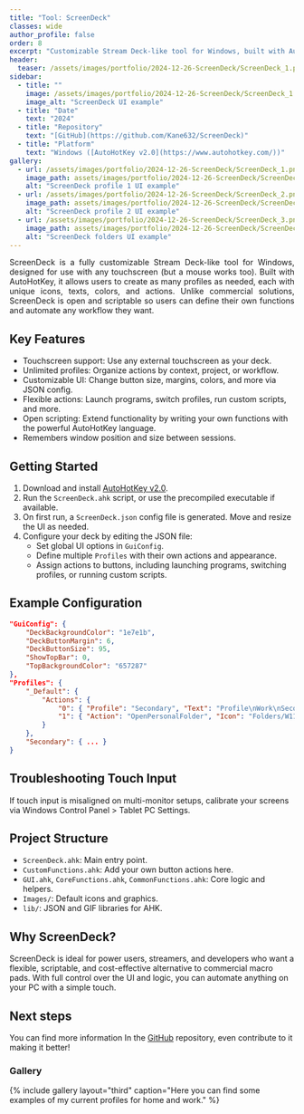 ```yaml
---
title: "Tool: ScreenDeck"
classes: wide
author_profile: false
order: 8
excerpt: "Customizable Stream Deck-like tool for Windows, built with AutoHotKey. Touchscreen support, flexible profiles, and open scripting."
header:
  teaser: /assets/images/portfolio/2024-12-26-ScreenDeck/ScreenDeck_1.png
sidebar:
  - title: ""
    image: /assets/images/portfolio/2024-12-26-ScreenDeck/ScreenDeck_1.png
    image_alt: "ScreenDeck UI example"
  - title: "Date"
    text: "2024"
  - title: "Repository"
    text: "[GitHub](https://github.com/Kane632/ScreenDeck)"
  - title: "Platform"
    text: "Windows ([AutoHotKey v2.0](https://www.autohotkey.com/))"
gallery:
  - url: /assets/images/portfolio/2024-12-26-ScreenDeck/ScreenDeck_1.png
    image_path: assets/images/portfolio/2024-12-26-ScreenDeck/ScreenDeck_1.png
    alt: "ScreenDeck profile 1 UI example"
  - url: /assets/images/portfolio/2024-12-26-ScreenDeck/ScreenDeck_2.png
    image_path: assets/images/portfolio/2024-12-26-ScreenDeck/ScreenDeck_2.png
    alt: "ScreenDeck profile 2 UI example"
  - url: /assets/images/portfolio/2024-12-26-ScreenDeck/ScreenDeck_3.png
    image_path: assets/images/portfolio/2024-12-26-ScreenDeck/ScreenDeck_3.png
    alt: "ScreenDeck folders UI example"
---
```


<p align="justify">
ScreenDeck is a fully customizable Stream Deck-like tool for Windows, designed for use with any touchscreen (but a mouse works too). Built with AutoHotKey, it allows users to create as many profiles as needed, each with unique icons, texts, colors, and actions. Unlike commercial solutions, ScreenDeck is open and scriptable so users can define their own functions and automate any workflow they want.
</p>

## Key Features
- Touchscreen support: Use any external touchscreen as your deck.
- Unlimited profiles: Organize actions by context, project, or workflow.
- Customizable UI: Change button size, margins, colors, and more via JSON config.
- Flexible actions: Launch programs, switch profiles, run custom scripts, and more.
- Open scripting: Extend functionality by writing your own functions with the powerful AutoHotKey language.
- Remembers window position and size between sessions.

## Getting Started
1. Download and install [AutoHotKey v2.0](https://www.autohotkey.com/).
2. Run the `ScreenDeck.ahk` script, or use the precompiled executable if available.
3. On first run, a `ScreenDeck.json` config file is generated. Move and resize the UI as needed.
4. Configure your deck by editing the JSON file:
   - Set global UI options in `GuiConfig`.
   - Define multiple `Profiles` with their own actions and appearance.
   - Assign actions to buttons, including launching programs, switching profiles, or running custom scripts.

## Example Configuration
```json
"GuiConfig": {
    "DeckBackgroundColor": "1e7e1b",
    "DeckButtonMargin": 6,
    "DeckButtonSize": 95,
    "ShowTopBar": 0,
    "TopBackgroundColor": "657287"
},
"Profiles": {
    "_Default": {
        "Actions": {
            "0": { "Profile": "Secondary", "Text": "Profile\nWork\nSecondary" },
            "1": { "Action": "OpenPersonalFolder", "Icon": "Folders/W11_yellow.png" }
        }
    },
    "Secondary": { ... }
}
```

## Troubleshooting Touch Input
If touch input is misaligned on multi-monitor setups, calibrate your screens via Windows Control Panel > Tablet PC Settings.

## Project Structure
- `ScreenDeck.ahk`: Main entry point.
- `CustomFunctions.ahk`: Add your own button actions here.
- `GUI.ahk`, `CoreFunctions.ahk`, `CommonFunctions.ahk`: Core logic and helpers.
- `Images/`: Default icons and graphics.
- `lib/`: JSON and GIF libraries for AHK.

## Why ScreenDeck?
ScreenDeck is ideal for power users, streamers, and developers who want a flexible, scriptable, and cost-effective alternative to commercial macro pads. With full control over the UI and logic, you can automate anything on your PC with a simple touch.

## Next steps
You can find more information In the [GitHub](https://github.com/Kane632/ScreenDeck) repository, even contribute to it making it better!

### Gallery
{% include gallery layout="third" caption="Here you can find some examples of my current profiles for home and work." %}
